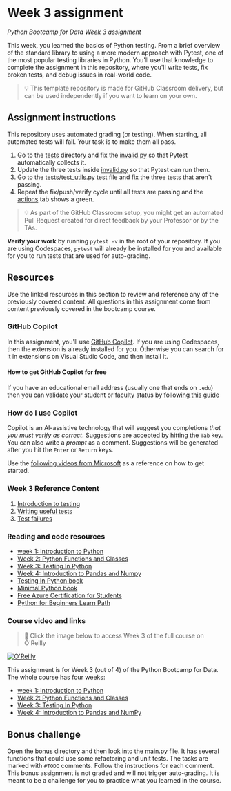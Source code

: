 # Week 3 assignment

_Python Bootcamp for Data Week 3 assignment_

This week, you learned the basics of Python testing. From a brief overview of the standard library to using a more modern approach with Pytest, one of the most popular testing libraries in Python. You'll use that knowledge to complete the assignment in this repository, where you'll write tests, fix broken tests, and debug issues in real-world code.

> 💡 This template repository is made for GitHub Classroom delivery, but can be used independently if you want to learn on your own.

## Assignment instructions

This repository uses automated grading (or testing). When starting, all automated tests will fail. Your task is to make them all pass.

1. Go to the [tests](./tests) directory and fix the [invalid.py](./tests/invalid.py) so that Pytest automatically collects it.
1. Update the three tests inside [invalid.py](./tests/invalid.py) so that Pytest can run them.
1. Go to the [tests/test_utils.py](./tests/test_utils.py) test file and fix the three tests that aren't passing.
1. Repeat the fix/push/verify cycle until all tests are passing and the [actions](/../../actions) tab shows a green.

> 💡 As part of the GitHub Classroom setup, you might get an automated Pull Request created for direct feedback by your Professor or by the TAs.

**Verify your work** by running `pytest -v` in the root of your repository. If you are using Codespaces, `pytest` will already be installed for you and available for you to run tests that are used for auto-grading. 

## Resources

Use the linked resources in this section to review and reference any of the previously covered content. All questions in this assignment come from content previously covered in the bootcamp course.

### GitHub Copilot 
In this assignment, you'll use [GitHub Copilot](https://github.com/features/copilot). If you are using Codespaces, then the extension is already installed for you. Otherwise you can search for it in extensions on Visual Studio Code, and then install it. 

#### How to get GitHub Copilot for free
If you have an educational email address (usually one that ends on `.edu`) then you can validate your student or faculty status by [following this guide](https://techcommunity.microsoft.com/t5/educator-developer-blog/step-by-step-setting-up-github-student-and-github-copilot-as-an/ba-p/3736279?WT.mc_id=academic-0000-alfredodeza)

### How do I use Copilot
Copilot is an AI-assistive technology that will suggest you completions _that you must verify as correct_. Suggestions are accepted by hitting the `Tab` key. You can also write a _prompt_ as a comment. Suggestions will be generated after you hit the `Enter` or `Return` keys.

Use the [following videos from Microsoft](https://learn.microsoft.com/shows/introduction-to-github-copilot/?WT.mc_id=academic-0000-alfredodeza) as a reference on how to get started.

### Week 3 Reference Content

1. [Introduction to testing](https://github.com/alfredodeza/python-testing/tree/main/notebooks/lesson1)
1. [Writing useful tests]( https://github.com/alfredodeza/python-testing/tree/main/notebooks/lesson2)
1. [Test failures](https://github.com/alfredodeza/python-testing/tree/main/notebooks/lesson3)


### Reading and code resources

- [week 1: Introduction to Python](https://github.com/alfredodeza/introduction-to-python)
- [Week 2: Python Functions and Classes](https://github.com/alfredodeza/python-functions-and-classes)
- [Week 3: Testing In Python](https://github.com/alfredodeza/python-testing/)
- [Week 4: Introduction to Pandas and Numpy](https://github.com/alfredodeza/pandas-and-numpy)
- [Testing In Python book](https://learning.oreilly.com/library/view/testing-in-python/97986PAIML/)
- [Minimal Python book](https://www.amazon.com/Minimal-Python-efficient-programmer-onemillion2021-ebook/dp/B0855NSRR7)
- [Free Azure Certification for Students](https://docs.microsoft.com/learn/certifications/student-training-and-certification?WT.mc_id=academic-0000-alfredodeza)
- [Python for Beginners Learn Path](https://docs.microsoft.com/learn/paths/beginner-python/?WT.mc_id=academic-0000-alfredodeza)

### Course video and links

> 🎥 Click the image below to access Week 3 of the full course on O'Reilly

[![O'Reilly](https://learning.oreilly.com/covers/urn:orm:video:50146VIDEOPAIML/400w/)](https://learning.oreilly.com/videos/python-bootcamp-for/50146VIDEOPAIML/50146VIDEOPAIML-c1_s2/ "Introduction to Python")

This assignment is for Week 3 (out of 4) of the Python Bootcamp for Data. The whole course has four weeks:

- [week 1: Introduction to Python](https://github.com/alfredodeza/introduction-to-python)
- [Week 2: Python Functions and Classes](https://github.com/alfredodeza/python-functions-and-classes)
- [Week 3: Testing In Python](https://github.com/alfredodeza/python-testing/)
- [Week 4: Introduction to Pandas and NumPy](https://github.com/alfredodeza/pandas-and-numpy)

## Bonus challenge
Open the [bonus](./bonus) directory and then look into the [main.py](./bonus/main.py) file. It has several functions that could use some refactoring and unit tests. The tasks are marked with `#TODO` comments. Follow the instructions for each comment. This bonus assignment is not graded and will not trigger auto-grading. It is meant to be a challenge for you to practice what you learned in the course.
